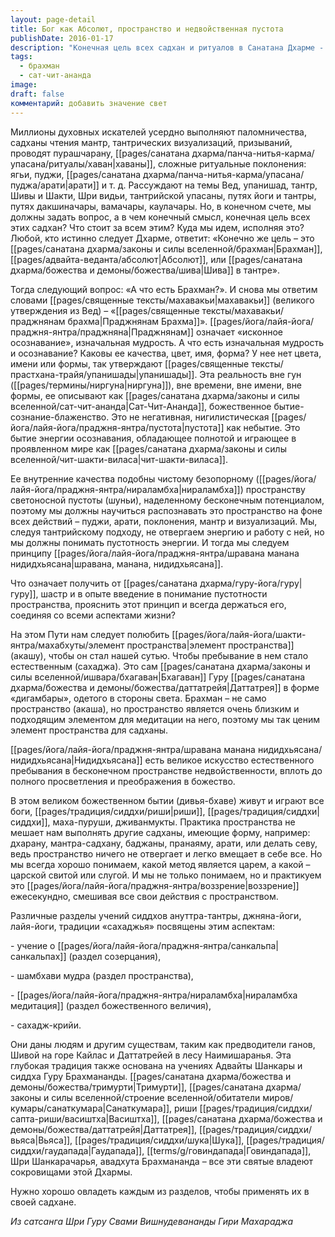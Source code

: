 ```yaml
---
layout: page-detail
title: Бог как Абсолют, пространство и недвойственная пустота
publishDate: 2016-01-17
description: "Конечная цель всех садхан и ритуалов в Санатана Дхарме - это реализация Брахмана, Абсолюта, или Шивы в тантре. Брахман описывается как «Праджнянам Брахма» - изначальное осознавание, не имеющее имени, формы и качеств. Его суть - Сат-Чит-Ананда: бытие, сознание и блаженство. Это не пустота, а полнота осознавания, играющая в мире как энергия сознания."
tags:
  - брахман
  - сат-чит-ананда
image: 
draft: false
комментарий: добавить значение свет
---
```

Миллионы духовных искателей усердно выполняют паломничества, садханы чтения мантр, тантрических визуализаций, призываний, проводят пурашчарану, [[pages/санатана дхарма/панча-нитья-карма/упасана/ритуалы/хаван|хаваны]], сложные ритуальные поклонения: ягьи, пуджи, [[pages/санатана дхарма/панча-нитья-карма/упасана/пуджа/арати|арати]] и т. д. Рассуждают на темы Вед, упанишад, тантр, Шивы и Шакти, Шри видьи, тантрийской упасаны, путях йоги и тантры, путях дакшиначары, вамачары, каулачары. Но, в конечном счете, мы должны задать вопрос, а в чем конечный смысл, конечная цель всех этих садхан? Что стоит за всем этим? Куда мы идем, исполняя это? Любой, кто истинно следует Дхарме, ответит: «Конечно же цель – это [[pages/санатана дхарма/законы и силы вселенной/брахман|Брахман]], [[pages/адвайта-веданта/абсолют|Абсолют]], или [[pages/санатана дхарма/божества и демоны/божества/шива|Шива]] в тантре».

Тогда следующий вопрос: «А что есть Брахман?». И снова мы ответим словами [[pages/священные тексты/махавакьи|махавакьи]] (великого утверждения из Вед) – «[[pages/священные тексты/махавакьи/праджнянам брахма|Праджнянам Брахма]]». [[pages/йога/лайя-йога/праджня-янтра/праджняна|Праджнянам]] означает «исконное осознавание», изначальная мудрость. А что есть изначальная мудрость и осознавание? Каковы ее качества, цвет, имя, форма? У нее нет цвета, имени или формы, так утверждают [[pages/священные тексты/прастхана-трайя/упанишады|упанишады]]. Эта реальность вне гун ([[pages/термины/ниргуна|ниргуна]]), вне времени, вне имени, вне формы, ее описывают как [[pages/санатана дхарма/законы и силы вселенной/сат-чит-ананда|Сат-Чит-Ананда]], божественное бытие-сознание-блаженство. Это не негативная, нигилистическая [[pages/йога/лайя-йога/праджня-янтра/пустота|пустота]] как небытие. Это бытие энергии осознавания, обладающее полнотой и играющее в проявленном мире как [[pages/санатана дхарма/законы и силы вселенной/чит-шакти-виласа|чит-шакти-виласа]].

Ее внутренние качества подобны чистому безопорному ([[pages/йога/лайя-йога/праджня-янтра/нираламбха|нираламбха]]) пространству светоносной пустоты (шуньи), наделенному бесконечным потенциалом, поэтому мы должны научиться распознавать это пространство на фоне всех действий – пуджи, арати, поклонения, мантр и визуализаций. Мы, следуя тантрийскому подходу, не отвергаем энергию и работу с ней, но мы должны понимать пустотность энергии. И тогда мы следуем принципу [[pages/йога/лайя-йога/праджня-янтра/шравана манана нидидхьясана|шравана, манана, нидидхьясана]].

Что означает получить от [[pages/санатана дхарма/гуру-йога/гуру|гуру]], шастр и в опыте введение в понимание пустотности пространства, прояснить этот принцип и всегда держаться его, соединяя со всеми аспектами жизни?

На этом Пути нам следует полюбить [[pages/йога/лайя-йога/шакти-янтра/махабхуты/элемент пространства|элемент пространства]] (акашу), чтобы он стал нашей сутью. Чтобы пребывание в нем стало естественным (сахаджа). Это сам [[pages/санатана дхарма/законы и силы вселенной/ишвара/бхагаван|Бхагаван]] Гуру [[pages/санатана дхарма/божества и демоны/божества/даттатрейя|Даттатрея]] в форме «дигамбары», одетого в стороны света. Брахман – не само пространство (акаша), но пространство является очень близким и подходящим элементом для медитации на него, поэтому мы так ценим элемент пространства для садханы.

[[pages/йога/лайя-йога/праджня-янтра/шравана манана нидидхьясана/нидидхьясана|Нидидхьясана]] есть великое искусство естественного пребывания в бесконечном пространстве недвойственности, вплоть до полного просветления и преображения в божество.

В этом великом божественном бытии (дивья-бхаве) живут и играют все боги, [[pages/традиция/сиддхи/риши|риши]], [[pages/традиция/сиддхи|сиддхи]], маха-пуруши, дживанмукты. Практика пространства не мешает нам выполнять другие садханы, имеющие форму, например: дхарану, мантра-садхану, баджаны, пранаяму, арати, или делать севу, ведь пространство ничего не отвергает и легко вмещает в себе все. Но мы всегда хорошо понимаем, какой метод является царем, а какой – царской свитой или слугой. И мы не только понимаем, но и практикуем это [[pages/йога/лайя-йога/праджня-янтра/воззрение|воззрение]] ежесекундно, смешивая все свои действия с пространством.

Различные разделы учений сиддхов ануттра-тантры, джняна-йоги, лайя-йоги, традиции «сахаджья» посвящены этим аспектам:

\- учение о [[pages/йога/лайя-йога/праджня-янтра/санкальпа|санкальпах]] (раздел созерцания), 

\- шамбхави мудра (раздел пространства), 

\- [[pages/йога/лайя-йога/праджня-янтра/нираламбха|нираламбха медитация]]  (раздел божественного величия),

\- сахадж-крийи.

Они даны людям и другим существам, таким как предводители ганов, Шивой на горе Кайлас и Даттатрейей в лесу Наимишаранья. Эта глубокая традиция также основана на учениях Адвайты Шанкары и сиддха Гуру Брахмананды. [[pages/санатана дхарма/божества и демоны/божества/тримурти|Тримурти]], [[pages/санатана дхарма/законы и силы вселенной/строение вселенной/обитатели миров/кумары/санаткумара|Санаткумара]], риши [[pages/традиция/сиддхи/сапта-риши/васиштха|Васиштха]], [[pages/санатана дхарма/божества и демоны/божества/даттатрейя|Даттатрея]], [[pages/традиция/сиддхи/вьяса|Вьяса]], [[pages/традиция/сиддхи/шука|Шука]], [[pages/традиция/сиддхи/гаудапада|Гаудапада]], [[terms/g/говиндапада|Говиндапада]], Шри Шанкарачарья, авадхута Брахмананда – все эти святые владеют сокровищами этой Дхармы.

Нужно хорошо овладеть каждым из разделов, чтобы применять их в своей садхане.

*Из сатсанга Шри Гуру Свами Вишнудевананды Гири Махараджа*
